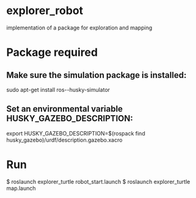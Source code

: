 # explorer_robot
implementation of a package for exploration and mapping

# Package required

## Make sure the simulation package is installed:

sudo apt-get install ros-<distro>-husky-simulator

## Set an environmental variable HUSKY_GAZEBO_DESCRIPTION:

export HUSKY_GAZEBO_DESCRIPTION=$(rospack find husky_gazebo)/urdf/description.gazebo.xacro

# Run

$ roslaunch explorer_turtle robot_start.launch
$ roslaunch explorer_turtle map.launch
